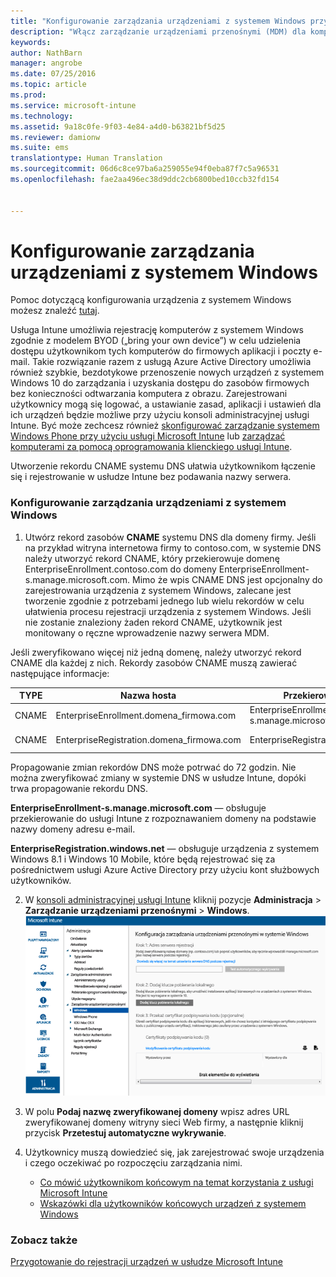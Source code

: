 ```yaml
---
title: "Konfigurowanie zarządzania urządzeniami z systemem Windows przy użyciu usługi Microsoft Intune | Microsoft Intune"
description: "Włącz zarządzanie urządzeniami przenośnymi (MDM) dla komputerów z systemem Windows, w tym urządzeń z systemem Windows 10, w usłudze Microsoft Intune."
keywords: 
author: NathBarn
manager: angrobe
ms.date: 07/25/2016
ms.topic: article
ms.prod: 
ms.service: microsoft-intune
ms.technology: 
ms.assetid: 9a18c0fe-9f03-4e84-a4d0-b63821bf5d25
ms.reviewer: damionw
ms.suite: ems
translationtype: Human Translation
ms.sourcegitcommit: 06d6c8ce97ba6a259055e94f0eba87f7c5a96531
ms.openlocfilehash: fae2aa496ec38d9ddc2cb6800bed10ccb32fd154


---
```


# Konfigurowanie zarządzania urządzeniami z systemem Windows
Pomoc dotyczącą konfigurowania urządzenia z systemem Windows możesz znaleźć [tutaj](../enduser/using-your-windows-device-with-intune.md).

Usługa Intune umożliwia rejestrację komputerów z systemem Windows zgodnie z modelem BYOD („bring your own device”) w celu udzielenia dostępu użytkownikom tych komputerów do firmowych aplikacji i poczty e-mail. Takie rozwiązanie razem z usługą Azure Active Directory umożliwia również szybkie, bezdotykowe przenoszenie nowych urządzeń z systemem Windows 10 do zarządzania i uzyskania dostępu do zasobów firmowych bez konieczności odtwarzania komputera z obrazu. Zarejestrowani użytkownicy mogą się logować, a ustawianie zasad, aplikacji i ustawień dla ich urządzeń będzie możliwe przy użyciu konsoli administracyjnej usługi Intune. Być może zechcesz również [skonfigurować zarządzanie systemem Windows Phone przy użyciu usługi Microsoft Intune](set-up-windows-phone-management-with-microsoft-intune.md) lub [zarządzać komputerami za pomocą oprogramowania klienckiego usługi Intune](manage-windows-pcs-with-microsoft-intune.md).

Utworzenie rekordu CNAME systemu DNS ułatwia użytkownikom łączenie się i rejestrowanie w usłudze Intune bez podawania nazwy serwera.

### Konfigurowanie zarządzania urządzeniami z systemem Windows

  1.  Utwórz rekord zasobów **CNAME** systemu DNS dla domeny firmy. Jeśli na przykład witryna internetowa firmy to contoso.com, w systemie DNS należy utworzyć rekord CNAME, który przekierowuje domenę EnterpriseEnrollment.contoso.com do domeny EnterpriseEnrollment-s.manage.microsoft.com. Mimo że wpis CNAME DNS jest opcjonalny do zarejestrowania urządzenia z systemem Windows, zalecane jest tworzenie zgodnie z potrzebami jednego lub wielu rekordów w celu ułatwienia procesu rejestracji urządzenia z systemem Windows. Jeśli nie zostanie znaleziony żaden rekord CNAME, użytkownik jest monitowany o ręczne wprowadzenie nazwy serwera MDM.

  Jeśli zweryfikowano więcej niż jedną domenę, należy utworzyć rekord CNAME dla każdej z nich. Rekordy zasobów CNAME muszą zawierać następujące informacje:

  |TYPE|Nazwa hosta|Przekierowanie na|TTL|
  |--------|-------------|-------------|-------|
  |CNAME|EnterpriseEnrollment.domena_firmowa.com|EnterpriseEnrollment-s.manage.microsoft.com |1 godzina|
  |CNAME|EnterpriseRegistration.domena_firmowa.com|EnterpriseRegistration.windows.net|1 godzina|

  Propagowanie zmian rekordów DNS może potrwać do 72 godzin. Nie można zweryfikować zmiany w systemie DNS w usłudze Intune, dopóki trwa propagowanie rekordu DNS.

  **EnterpriseEnrollment-s.manage.microsoft.com** — obsługuje przekierowanie do usługi Intune z rozpoznawaniem domeny na podstawie nazwy domeny adresu e-mail.

  **EnterpriseRegistration.windows.net** — obsługuje urządzenia z systemem Windows 8.1 i Windows 10 Mobile, które będą rejestrować się za pośrednictwem usługi Azure Active Directory przy użyciu kont służbowych użytkowników.

  2.  W [konsoli administracyjnej usługi Intune](http://manage.microsoft.com) kliknij pozycje **Administracja** &gt; **Zarządzanie urządzeniami przenośnymi** &gt; **Windows**.
  ![Okno dialogowe Zarządzanie urządzeniami z systemem Windows](../media/enroll-intune-winenr.png)

  3.  W polu **Podaj nazwę zweryfikowanej domeny** wpisz adres URL zweryfikowanej domeny witryny sieci Web firmy, a następnie kliknij przycisk **Przetestuj automatyczne wykrywanie**.

  4.  Użytkownicy muszą dowiedzieć się, jak zarejestrować swoje urządzenia i czego oczekiwać po rozpoczęciu zarządzania nimi.
      - [Co mówić użytkownikom końcowym na temat korzystania z usługi Microsoft Intune](what-to-tell-your-end-users-about-using-microsoft-intune.md)
      - [Wskazówki dla użytkowników końcowych urządzeń z systemem Windows](../enduser/using-your-windows-device-with-intune.md)

### Zobacz także
[Przygotowanie do rejestracji urządzeń w usłudze Microsoft Intune](get-ready-to-enroll-devices-in-microsoft-intune.md)



<!--HONumber=Aug16_HO1-->


